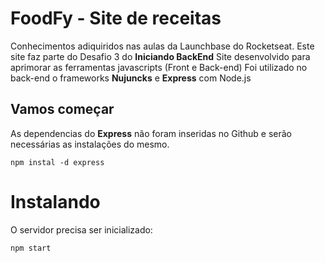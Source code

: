 # FoodFy - Site de receitas

Conhecimentos adiquiridos nas aulas da Launchbase do Rocketseat. Este site faz parte do  Desafio 3 do __Iniciando BackEnd__ 
Site desenvolvido para aprimorar as ferramentas javascripts (Front e Back-end)
Foi utilizado no back-end o frameworks **Nujuncks** e **Express** com Node.js

## Vamos começar

As dependencias do **Express** não foram inseridas no Github e serão necessárias as instalações do mesmo.

```
npm instal -d express
```

# Instalando

O servidor precisa ser inicializado:

```
npm start
```

